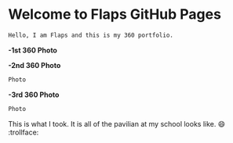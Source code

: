 # Welcome to Flaps GitHub Pages
```markdown
Hello, I am Flaps and this is my 360 portfolio. 
```
**-1st 360 Photo**
<script src="//360.vizor.io/scripts/embed.js" data-vizorurl="https://360.vizor.io/embed/v/kykvv" ></script>
**-2nd 360 Photo**
```markdown
Photo 

```
**-3rd 360 Photo**
```markdown
Photo

```
This is what I took.  It is all of the pavilian at my school looks like.  :smile:  
:trollface:
